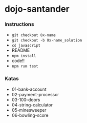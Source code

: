 # dojo-santander

### Instructions

- `git checkout 0x-name`
- `git checkout -b 0x-name_solution`
- `cd javascript`
- README
- `npm install`
- code!!
- `npm run test`

### Katas

- 01-bank-account
- 02-payment-processor
- 03-100-doors
- 04-string-calculator
- 05-minesweeper
- 06-bowling-score
